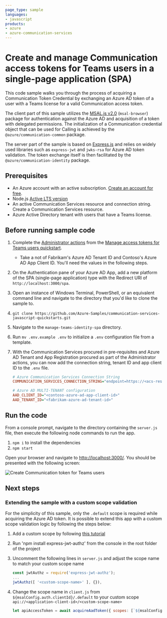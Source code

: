```yaml
---
page_type: sample
languages:
- javascript
products:
- azure
- azure-communication-services
---
```


# Create and manage Communication access tokens for Teams users in a single-page application (SPA)

This code sample walks you through the process of acquiring a Communication Token Credential by exchanging an Azure AD token of a user with a Teams license for a valid Communication access token.

The client part of this sample utilizes the [MSAL.js v2.0](https://github.com/AzureAD/microsoft-authentication-library-for-js/tree/dev/lib/msal-browser) (`msal-browser`) package for authentication against the Azure AD and acquisition of a token with delegated permissions.
The initialization of a Communication credential object that can be used for Calling is achieved by the `@azure/communication-common` package.

The server part of the sample is based on [Express.js](https://expressjs.com/) and relies on widely used libraries such as `express-jwt` and `jwks-rsa` for Azure AD token validation. The token exchange itself is then facilitated by the `@azure/communication-identity` package.

## Prerequisites

- An Azure account with an active subscription. [Create an account for free](https://azure.microsoft.com/free/?WT.mc_id=A261C142F).
- Node.js [Active LTS version](https://nodejs.org/en/about/releases/)
- An active Communication Services resource and connection string. Create a Communication Services resource.
- Azure Active Directory tenant with users that have a Teams license.

## Before running sample code

1. Complete the [Administrator actions](https://docs.microsoft.com/azure/communication-services/quickstarts/manage-teams-identity?pivots=programming-language-javascript#administrator-actions) from the [Manage access tokens for Teams users quickstart](https://docs.microsoft.com/azure/communication-services/quickstarts/manage-teams-identity).
   - Take a not of Fabrikam's Azure AD Tenant ID and Contoso's Azure AD App Client ID. You'll need the values in the following steps.
1. On the Authentication pane of your Azure AD App, add a new platform of the SPA (single-page application) type with the Redirect URI of `http://localhost:3000/spa`.
1. Open an instance of Windows Terminal, PowerShell, or an equivalent command line and navigate to the directory that you'd like to clone the sample to.
1. `git clone https://github.com/Azure-Samples/communication-services-javascript-quickstarts.git`
1. Navigate to the `manage-teams-identity-spa` directory.
1. Run `mv .env.example .env` to initialize a `.env` configuration file from a template.
1. With the Communication Services procured in pre-requisites and Azure AD Tenant and App Registration procured as part of the Administrator actions, you can now add the connection string, tenant ID and app client ID to the `.env` file.

    ```ini
    # Azure Communication Services Connection String
    COMMUNICATION_SERVICES_CONNECTION_STRING="endpoint=https://<acs-resource>.communication.azure.com/;accesskey=<access-key>"

    # Azure AD MULTI-TENANT configuration
    AAD_CLIENT_ID="<contoso-azure-ad-app-client-id>"
    AAD_TENANT_ID="<fabrikam-azure-ad-tenant-id>"
    ```

## Run the code

From a console prompt, navigate to the directory containing the `server.js` file, then execute the following node commands to run the app.

1. `npm i` to install the dependencies
2. `npm start`

Open your browser and navigate to [http://localhost:3000/](http://localhost:3000/). You should be presented with the following screen:

![Create Communication token for Teams users](https://user-images.githubusercontent.com/9810625/178840056-0e387f72-c0ee-4b65-95b2-2eff9c1f5ee6.gif)

## Next steps

### Extending the sample with a custom scope validation

For the simplicity of this sample, only the `.default` scope is required while acquiring the Azure AD token. It is possible to extend this app with a custom scope validation logic by following the steps below:

1. Add a custom scope by following [this tutorial](https://docs.microsoft.com//azure/active-directory/develop/quickstart-configure-app-expose-web-apis#add-a-scope)
1. Run 'npm install express-jwt-authz' from the console in the root folder of the project
1. Uncomment the following lines in `server.js` and adjust the scope name to match your custom scope name

    ```js
    const jwtAuthz = require('express-jwt-authz');
    ...
    jwtAuthz([ '<custom-scope-name>' ], {}),
    ```

1. Change the scope name in `client.js` from `${msalConfig.auth.clientId}/.default` to your custom scope `api://<application-client-id>/<custom-scope-name>`

    ```js
    let apiAccessToken = await acquireAadToken({ scopes: [`${msalConfig.auth.clientId}/.default`] })
    ```
